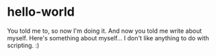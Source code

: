 # hello-world
You told me to, so now I'm doing it.
And now you told me write about myself. Here's something about myself... I don't like anything to do with scripting. :)
